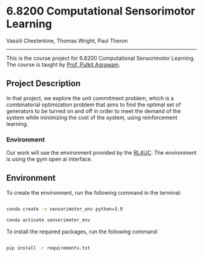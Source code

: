 # 6.8200 Computational Sensorimotor Learning

Vassili Chesterkine, Thomas Wright, Paul Theron

---

This is the course project for 6.8200 Computational Sensorimotor Learning. The course is taught by [Prof. Pulkit Agrawam]().

## Project Description
In that project, we explore the unit commitment problem, which is a combinatorial optimization problem that aims to find the optimal set of generators to be turned on and off in order to meet the demand of the system while minimizing the cost of the system, using reinforcement learning.
### Environment

Our work will use the environment provided by the [RL4UC](https://github.com/pwdemars/rl4uc). The environment is using the gym open ai interface.

## Environment

To create the environment, run the following command in the terminal:

```bash

conda create -n sensorimotor_env python=3.9

conda activate sensorimotor_env
```

To install the required packages, run the following command

```bash

pip install -r requirements.txt

```

